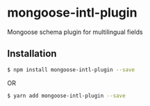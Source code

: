 # mongoose-intl-plugin

Mongoose schema plugin for multilingual fields

## Installation

```sh
$ npm install mongoose-intl-plugin --save
```

OR

```sh
$ yarn add mongoose-intl-plugin --save
```

